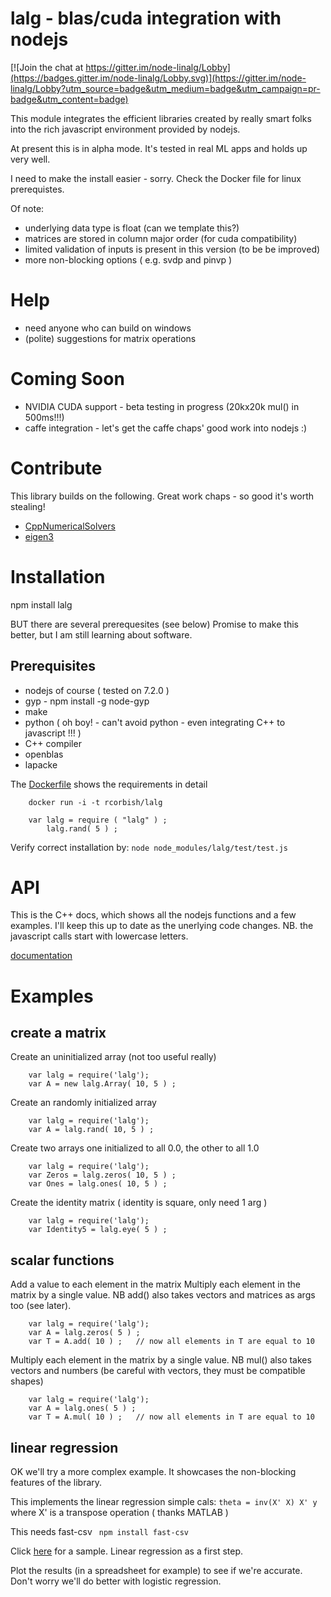 # lalg - blas/cuda integration with nodejs

[![Join the chat at https://gitter.im/node-linalg/Lobby](https://badges.gitter.im/node-linalg/Lobby.svg)](https://gitter.im/node-linalg/Lobby?utm_source=badge&utm_medium=badge&utm_campaign=pr-badge&utm_content=badge)

This module integrates the efficient libraries created by really smart folks
into the rich javascript environment provided by nodejs. 

At present this is in alpha mode. It's tested in real ML apps and holds up very well. 

I need to make the install easier - sorry. Check the Docker file for linux
prerequistes. 

Of note:

* underlying data type is float (can we template this?)
* matrices are stored in column major order (for cuda compatibility) 
* limited validation of inputs is present in this version (to be be improved) 
* more non-blocking options ( e.g. svdp and pinvp )

# Help
* need anyone who can build on windows
* (polite) suggestions for matrix operations

# Coming Soon
* NVIDIA CUDA support - beta testing in progress (20kx20k mul() in 500ms!!!)
* caffe integration - let's get the caffe chaps' good work into nodejs :)

# Contribute

This library builds on the following. Great work chaps - so good it's worth stealing!

* [CppNumericalSolvers](https://github.com/PatWie/CppNumericalSolvers)
* [eigen3](http://eigen.tuxfamily.org/)


# Installation

npm install lalg

BUT  there are several prerequesites (see below)
Promise to make this better, but I am still learning about software.

## Prerequisites

* nodejs of course ( tested on 7.2.0 )
* gyp - npm install -g node-gyp
* make
* python ( oh boy! - can't avoid python - even integrating C++ to javascript !!! )
* C++ compiler 
* openblas  
* lapacke 

The [Dockerfile](https://github.com/rcorbish/node-linalg/blob/master/Dockerfile) shows the requirements in detail

```
	docker run -i -t rcorbish/lalg 
```

```
	var lalg = require ( "lalg" ) ;
        lalg.rand( 5 ) ;
```

Verify correct installation by: ``` node node_modules/lalg/test/test.js ```

# API 

This is the C++ docs, which shows all the nodejs functions and a few
examples. I'll keep this up to date as the unerlying code changes. NB.
the javascript calls start with lowercase letters.

[documentation](https://rcorbish.ydns.eu/lalg/classWrappedArray.html)

# Examples

## create a matrix

Create an uninitialized array (not too useful really)
```
	var lalg = require('lalg');
	var A = new lalg.Array( 10, 5 ) ;
```

Create an randomly initialized array
```
	var lalg = require('lalg');
	var A = lalg.rand( 10, 5 ) ;
```

Create two arrays one initialized to all 0.0, the other to all 1.0
```
	var lalg = require('lalg');
	var Zeros = lalg.zeros( 10, 5 ) ;
	var Ones = lalg.ones( 10, 5 ) ;
```

Create the identity matrix ( identity is square, only need 1 arg )
```
	var lalg = require('lalg');
	var Identity5 = lalg.eye( 5 ) ;
```

## scalar functions

Add a value to each element in the matrix
Multiply each element in the matrix by a single value. NB add() also
takes vectors and matrices as args too (see later).

```
	var lalg = require('lalg');
	var A = lalg.zeros( 5 ) ;
	var T = A.add( 10 ) ;   // now all elements in T are equal to 10
```

Multiply each element in the matrix by a single value. NB mul() also
takes vectors and numbers (be careful with vectors, they must be
compatible shapes)
```
	var lalg = require('lalg');
	var A = lalg.ones( 5 ) ;
	var T = A.mul( 10 ) ;   // now all elements in T are equal to 10
```


## linear regression 
OK we'll try a more complex example. It showcases the non-blocking 
features of the library. 

This implements the linear regression simple cals: ``` theta = inv(X' X) X' y ```
where X' is a transpose operation ( thanks MATLAB )

This needs fast-csv ``` npm install fast-csv```

Click [here](https://github.com/rcorbish/node-linalg/blob/master/test/wine.js) for a sample. 
Linear regression as a first step. 

Plot the results (in a spreadsheet for example) to see if we're accurate. Don't worry we'll do better 
with logistic regression.


